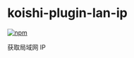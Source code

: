 # koishi-plugin-lan-ip

[![npm](https://img.shields.io/npm/v/koishi-plugin-lan-ip?style=flat-square)](https://www.npmjs.com/package/koishi-plugin-lan-ip)

获取局域网 IP
